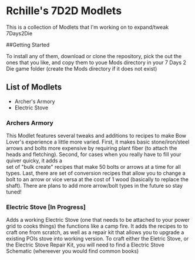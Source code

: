 # Rchille's 7D2D Modlets

This is a collection of Modlets that I'm working on to expand/tweak 7Days2Die

##Getting Started

To install any of them, download or clone the repository, pick the out the ones
that you like, and copy them to youe Mods directory in your 7 Days 2 Die game 
folder (create the Mods directory if it does not exist)


## List of Modlets

* Archer's Armory
* Electric Stove 


### Archers Armory
This Modlet features several tweaks and additions to recipes to make Bow Lover's 
experience a little more varied.
First, it makes basic stone/iron/steel arrows and bolts more expensive by 
requiring plant fiber (to attach the heads and fletching). 
Second, for cases when you really have to fill your quiver quicky, it adds a \
set of "bulk create" recipes that make 50 bolts or arrows at a time for all 
types.
Last, there are set of conversion recipes that allow you to change a bolt to 
an arrow or vice versa at the cost of 1 wood (basically to replace the shaft).
There are plans to add more arrow/bolt types in the future so stay tuned!
 

### Electric Stove [In Progress]
Adds a working Electric Stove (one that needs to be attached to your power grid 
to cooks things) the functions like a camp fire. 
It adds the recipes to to craft one from scratch, as well as a repair kit that
allows you to upgrade a existing POIs stove into working version.
To craft either the Eletric Stove, or the Electric Stove Repair Kit, you will 
need to find a Electric Stove Schematic (whereever you would find common books)

